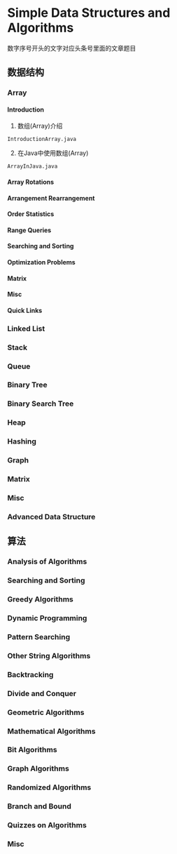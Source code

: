 # Simple Data Structures and Algorithms

数字序号开头的文字对应头条号里面的文章题目

## 数据结构

### Array

#### Introduction

1. 数组(Array)介绍

`IntroductionArray.java`

2. 在Java中使用数组(Array)

`ArrayInJava.java`

#### Array Rotations

#### Arrangement Rearrangement

#### Order Statistics

#### Range Queries

#### Searching and Sorting

#### Optimization Problems

#### Matrix

#### Misc

#### Quick Links

### Linked List

### Stack

### Queue

### Binary Tree

### Binary Search Tree

### Heap

### Hashing

### Graph

### Matrix

### Misc

### Advanced Data Structure

## 算法

### Analysis of Algorithms

### Searching and Sorting

### Greedy Algorithms

### Dynamic Programming

### Pattern Searching

### Other String Algorithms

### Backtracking

### Divide and Conquer

### Geometric Algorithms

### Mathematical Algorithms

### Bit Algorithms

### Graph Algorithms

### Randomized Algorithms

### Branch and Bound

### Quizzes on Algorithms

### Misc
